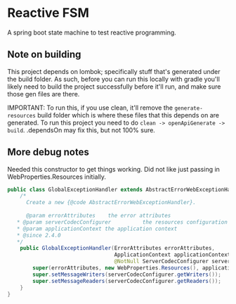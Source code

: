 # Reactive FSM

A spring boot state machine to test reactive programming. 


## Note on building

This project depends on lombok; specifically stuff that's generated under the build folder. As such, before you can run this locally with gradle you'll likely need to build the project successfully before it'll run, and make sure those gen files are there. 

IMPORTANT: To run this, if you use clean, it'll remove the
`generate-resources` build folder which is where these files
that this depends on are generated. To run this project
you need to do `clean -> openApiGenerate -> build`. 
.dependsOn may fix this, but not 100% sure. 

## More debug notes

Needed this constructor to get things working. Did not like just
passing in WebProperties.Resources initially. 
```java
public class GlobalExceptionHandler extends AbstractErrorWebExceptionHandler {
	/*
      Create a new {@code AbstractErrorWebExceptionHandler}.
   
      @param errorAttributes    the error attributes
   * @param serverCodecConfigurer          the resources configuration properties
   * @param applicationContext the application context
   * @since 2.4.0
   */
	public GlobalExceptionHandler(ErrorAttributes errorAttributes,
	                              ApplicationContext applicationContext,
	                              @NotNull ServerCodecConfigurer serverCodecConfigurer) {
		super(errorAttributes, new WebProperties.Resources(), applicationContext);
		super.setMessageWriters(serverCodecConfigurer.getWriters());
		super.setMessageReaders(serverCodecConfigurer.getReaders());
	}
}
```